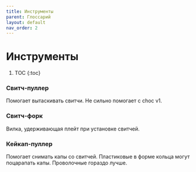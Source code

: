 ```yaml
---
title: Инструменты
parent: Глоссарий
layout: default
nav_order: 2
---
```


# Инструменты

1. TOC
{:toc}

### Свитч-пуллер

Помогает вытаскивать свитчи. Не сильно помогает с choc v1.

### Свитч-форк

Вилка, удерживающая плейт при установке свитчей.

### Кейкап-пуллер

Помогает снимать капы со свитчей. Пластиковые в форме кольца могут поцарапать капы. Проволочные гораздо лучше.
